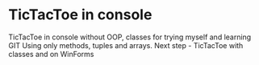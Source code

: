 # TicTacToe in console
 TicTacToe in console without OOP, classes for trying myself and learning GIT
 Using only methods, tuples and arrays.
 Next step - TicTacToe with classes and on WinForms
